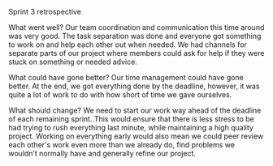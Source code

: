 Sprint 3 retrospective

What went well?
Our team coordination and communication this time around was very good. The task separation was done and everyone got something to work on and help each other out when needed. We had channels for separate parts of our project where members could ask for help if they were stuck on something or needed advice. 

What could have gone better?
Our time management could have gone better. At the end, we got everything done by the deadline, however, it was quite a lot of work to do with how short of time we gave ourselves. 

What should change?
We need to start our work way ahead of the deadline of each remaining sprint. This would ensure that there is less stress to be had trying to rush everything last minute, while maintaining a high quality project. Working on everything early would also mean we could peer review each other's work even more than we already do, find problems we wouldn’t normally have and generally refine our project.
